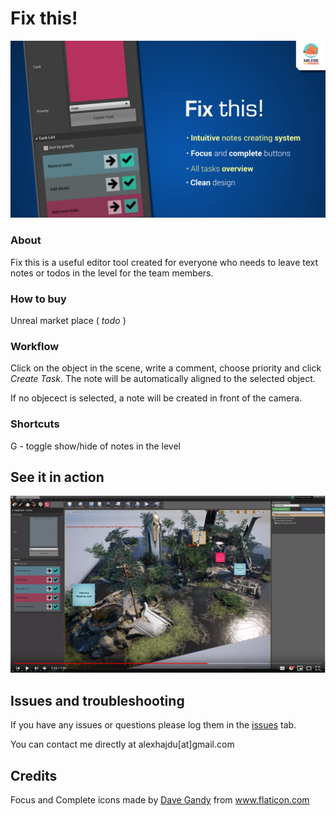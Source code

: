# Fix this!

![fixthis](/Resources/ft2.png)

### About 

Fix this is a useful editor tool created for everyone who needs to leave text notes or todos in the level for the team members.

### How to buy

Unreal market place ( *todo* )

### Workflow

Click on the object in the scene, write a comment, choose priority and click *Create Task*. The note will be automatically aligned to the selected object. 

If no objecect is selected, a note will be created in front of the camera.

### Shortcuts
G - toggle show/hide of notes in the level

## See it in action
[![youtube tutorial](/Resources/ft_youtube.png)](https://youtu.be/5OI5-ibnpgU 
"YouTube")

## Issues and troubleshooting

If you have any issues or questions please log them in the [issues](https://github.com/alexhajdu/fix_this/issues) tab. 

You can contact me directly at alexhajdu[at]gmail.com

## Credits
Focus and Complete icons made by [Dave Gandy](https://www.flaticon.com/authors/dave-gandy) from www.flaticon.com 


